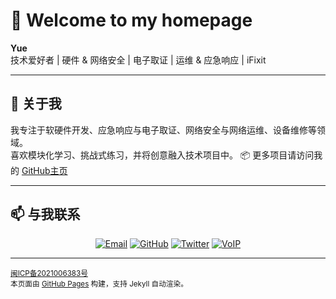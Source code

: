 # 👋 Welcome to my homepage

**Yue**  
技术爱好者 | 硬件 & 网络安全 | 电子取证 | 运维 & 应急响应 | iFixit  

---

## 📝 关于我
我专注于软硬件开发、应急响应与电子取证、网络安全与网络运维、设备维修等领域。  
喜欢模块化学习、挑战式练习，并将创意融入技术项目中。
📦 更多项目请访问我的 [GitHub主页](https://github.com/hiyuey3)

---

## 📫 与我联系
<p align="center">
  <a href="mailto:hi@xyw.cx?subject=来自GitHub的联系"><img src="https://img.shields.io/badge/Email-hi@xyw.cx-blue?logo=gmail&logoColor=white" alt="Email"></a>
  <a href="https://github.com/hiyuey3"><img src="https://img.shields.io/badge/GitHub-hiyuey3-black?logo=github" alt="GitHub"></a>
  <a href="https://twitter.com/Y3Yue"><img src="https://img.shields.io/badge/Twitter-@Y3Yue-1DA1F2?logo=twitter&logoColor=white" alt="Twitter"></a>
  <a href="tel:+19102398036"><img src="https://img.shields.io/badge/Phone-+1_910_239_8036-green?logo=phone&logoColor=white" alt="VoIP"></a>
</p>

---

<sub>
<a href="https://beian.miit.gov.cn/" target="_blank">闽ICP备2021006383号</a><br>
本页面由 <a href="https://pages.github.com/" target="_blank">GitHub Pages</a> 构建，支持 Jekyll 自动渲染。
</sub>
